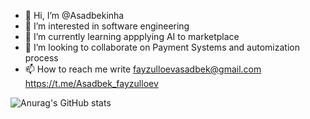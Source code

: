 - 👋 Hi, I’m @Asadbekinha
- 👀 I’m interested in software engineering
- 🌱 I’m currently learning appplying AI to marketplace
- 💞️ I’m looking to collaborate on Payment Systems and automization process
- 📫 How to reach me write fayzulloevasadbek@gmail.com https://t.me/Asadbek_fayzulloev

<!---
Asadbekinha/Asadbekinha is a ✨ special ✨ repository because its `README.md` (this file) appears on your GitHub profile.
You can click the Preview link to take a look at your changes.
--->





![Anurag's GitHub stats](https://github-readme-stats.vercel.app/api?username=asadbekinha&show_icons=true&theme=radical)

